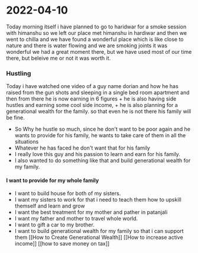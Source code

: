 # 2022-04-10

Today morning itself i have planned to go to haridwar for a smoke session with himanshu so we left our place met himanshu in hardiwar and then we went to chilla and we have found a wonderful place which is like close to nature and there is water flowing and we are smoking joints it was wonderful we had a great moment there, but we have used most of our time there, but beleive me or not it was worth it.


### Hustling
Today i have watched one video of a guy name dorian and how he has raised from the gun shots and sleeping in a single bed room apartment and then from there he is now earning in 6 figures +  he is also having side hustles and earning some cool side income, + he is also planning for a generational wealth for the family. so that even he is not there his family will be fine.

- So Why he hustle so much, since he don't want to be poor again and he wants to provide for his family, he wants to take care of them in all the situations
- Whatever he has faced he don't want that for his family
- I really love this guy and his passion to learn and earn for his family.
- I also wanted to do something like that and build generational wealth for my family.


#### I want to provide for my whole family
- I want to build house for both of my sisters.
- I want my sisters to work for that i need to teach them how to upskill themself and learn and grow
- I want the best treatment for my mother and pather in patanjali
- I want my father and mother to travel whole world.
- I want to gift a car to my brother.
- I want to build generational wealth for my family so that i can support them
[[How to Create Generational Wealth]]
[[How to increase active income]]
[[how to save money on tax]]
